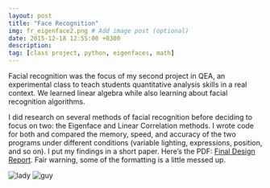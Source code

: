 ```yaml
---
layout: post
title: "Face Recognition"
img: fr_eigenface2.png # Add image post (optional)
date: 2015-12-18 12:55:00 +0300
description:
tag: [class project, python, eigenfaces, math]
---
```


Facial recognition was the focus of my second project in QEA, an experimental class to teach students quantitative analysis skills in a real context. We learned linear algebra while also learning about facial recognition algorithms.

I did research on several methods of facial recognition before deciding to focus on two: the Eigenface and Linear Correlation methods. I wrote code for both and compared the memory, speed, and accuracy of the two programs under different conditions (variable lighting, expressions, position, and so on). I put my findings in a short paper. Here’s the PDF: [Final Design Report](mary-keenan.github.io/assets/img/Final-Design-Report.pdf). Fair warning, some of the formatting is a little messed up.

![lady](mary-keenan.github.io/assets/img/fr_eigenface1.png)
![guy](mary-keenan.github.io/assets/img/fr_eigenface2.png)

